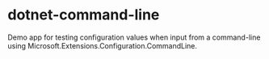# dotnet-command-line
Demo app for testing configuration values when input from a command-line using Microsoft.Extensions.Configuration.CommandLine.
